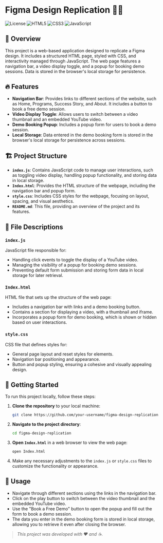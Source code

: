 # Figma Design Replication 🎨✨

![License](https://img.shields.io/badge/License-MIT-blue.svg) ![HTML5](https://img.shields.io/badge/HTML-5-orange.svg) ![CSS3](https://img.shields.io/badge/CSS-3-blue.svg) ![JavaScript](https://img.shields.io/badge/JavaScript-ES6+-yellow.svg)

## 🌟 Overview
This project is a web-based application designed to replicate a Figma design. It includes a structured HTML page, styled with CSS, and interactivity managed through JavaScript. The web page features a navigation bar, a video display toggle, and a popup for booking demo sessions. Data is stored in the browser's local storage for persistence.

## 🔥 Features
- **Navigation Bar**: Provides links to different sections of the website, such as Home, Programs, Success Story, and About. It includes a button to book a free demo session.
- **Video Display Toggle**: Allows users to switch between a video thumbnail and an embedded YouTube video.
- **Demo Booking Popup**: Includes a popup form for users to book a demo session.
- **Local Storage**: Data entered in the demo booking form is stored in the browser's local storage for persistence across sessions.

## 🏗️ Project Structure
- **`index.js`**: Contains JavaScript code to manage user interactions, such as toggling video display, handling popup functionality, and storing data in local storage.
- **`Index.html`**: Provides the HTML structure of the webpage, including the navigation bar and popup form.
- **`style.css`**: Includes CSS styles for the webpage, focusing on layout, spacing, and visual aesthetics.
- **`README.md`**: This file, providing an overview of the project and its features.

## 📂 File Descriptions
### `index.js`
JavaScript file responsible for:
- Handling click events to toggle the display of a YouTube video.
- Managing the visibility of a popup for booking demo sessions.
- Preventing default form submission and storing form data in local storage for later retrieval.

### `Index.html`
HTML file that sets up the structure of the web page:
- Includes a navigation bar with links and a demo booking button.
- Contains a section for displaying a video, with a thumbnail and iframe.
- Incorporates a popup form for demo booking, which is shown or hidden based on user interactions.

### `style.css`
CSS file that defines styles for:
- General page layout and reset styles for elements.
- Navigation bar positioning and appearance.
- Button and popup styling, ensuring a cohesive and visually appealing design.

## 🚀 Getting Started
To run this project locally, follow these steps:

1. **Clone the repository** to your local machine:
    ```bash
    git clone https://github.com/your-username/figma-design-replication.git
    ```

2. **Navigate to the project directory**:
    ```bash
    cd figma-design-replication
    ```

3. **Open `Index.html`** in a web browser to view the web page:
    ```bash
    open Index.html
    ```

4. Make any necessary adjustments to the `index.js` or `style.css` files to customize the functionality or appearance.

## 🎯 Usage
- Navigate through different sections using the links in the navigation bar.
- Click on the play button to switch between the video thumbnail and the embedded YouTube video.
- Use the "Book a Free Demo" button to open the popup and fill out the form to book a demo session.
- The data you enter in the demo booking form is stored in local storage, allowing you to retrieve it even after closing the browser.


> *This project was developed with ❤️ and ☕.*

